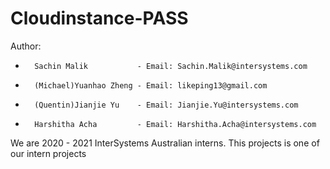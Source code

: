 # Cloudinstance-PASS

Author:
-       Sachin Malik           - Email: Sachin.Malik@intersystems.com
-       (Michael)Yuanhao Zheng - Email: likeping13@gmail.com
-       (Quentin)Jianjie Yu    - Email: Jianjie.Yu@intersystems.com
-       Harshitha Acha         - Email: Harshitha.Acha@intersystems.com
       
We are 2020 - 2021 InterSystems Australian interns. This projects is one of our intern projects
       

       
